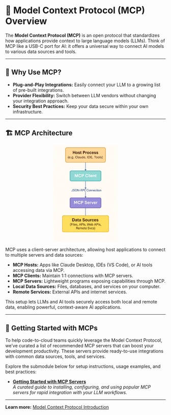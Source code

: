 # 🔗 Model Context Protocol (MCP) Overview

The **Model Context Protocol (MCP)** is an open protocol that standardizes how applications provide context to large language models (LLMs). Think of MCP like a USB-C port for AI: it offers a universal way to connect AI models to various data sources and tools.

---

## 🚀 Why Use MCP?

- **Plug-and-Play Integrations:** Easily connect your LLM to a growing list of pre-built integrations.
- **Provider Flexibility:** Switch between LLM vendors without changing your integration approach.
- **Security Best Practices:** Keep your data secure within your own infrastructure.

---

## 🏗️ MCP Architecture

<p align="center">
  <img src="./images/mpc_architecture.png" alt="MCP Architecture Diagram" width="40%">
</p>

MCP uses a client-server architecture, allowing host applications to connect to multiple servers and data sources:

- **MCP Hosts:** Apps like Claude Desktop, IDEs (VS Code), or AI tools accessing data via MCP.
- **MCP Clients:** Maintain 1:1 connections with MCP servers.
- **MCP Servers:** Lightweight programs exposing capabilities through MCP.
- **Local Data Sources:** Files, databases, and services on your computer.
- **Remote Services:** External APIs and internet services.

This setup lets LLMs and AI tools securely access both local and remote data, enabling powerful, context-aware AI applications.

---

## 🚦 Getting Started with MCPs

To help code-to-cloud teams quickly leverage the Model Context Protocol, we’ve curated a list of recommended MCP servers that can boost your development productivity. These servers provide ready-to-use integrations with common data sources, tools, and services.

Explore the submodule below for setup instructions, usage examples, and best practices:

- [**Getting Started with MCP Servers**](getting_started_with_mcp.md)  
  *A curated guide to installing, configuring, and using popular MCP servers for rapid integration with your LLM workflows.*

---

**Learn more:** [Model Context Protocol Introduction](https://modelcontextprotocol.io/introduction#general-architecture)
